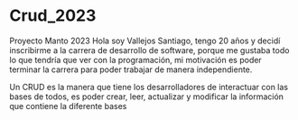 # Crud_2023
 Proyecto Manto 2023
Hola soy Vallejos Santiago, tengo 20 años y decidí inscribirme a la carrera de desarrollo de software, porque me gustaba todo lo que tendría que ver con la programación, mi motivación es poder terminar la carrera para poder trabajar de manera independiente.

Un CRUD es la manera que tiene los desarrolladores de interactuar con las bases de todos, es poder crear, leer, actualizar y modificar la información que contiene la diferente bases
